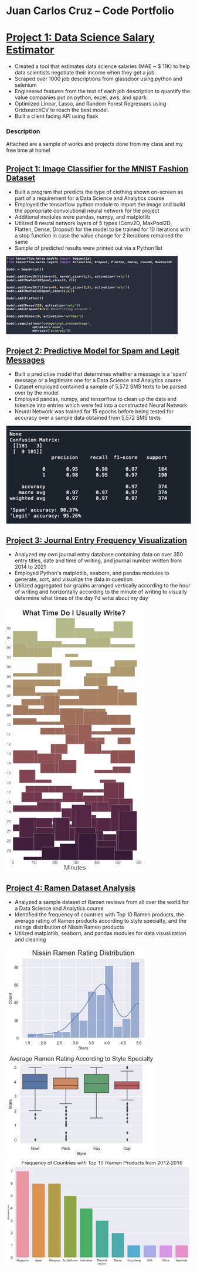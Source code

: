 # Juan Carlos Cruz – Code Portfolio

# [Project 1: Data Science Salary Estimator](https://github.com/PlayingNumbers/ds_salary_proj) 
* Created a tool that estimates data science salaries (MAE ~ $ 11K) to help data scientists negotiate their income when they get a job.
* Scraped over 1000 job descriptions from glassdoor using python and selenium
* Engineered features from the text of each job description to quantify the value companies put on python, excel, aws, and spark. 
* Optimized Linear, Lasso, and Random Forest Regressors using GridsearchCV to reach the best model. 
* Built a client facing API using flask 

### Description
Attached are a sample of works and projects done from my class and my free time at home!

## [Project 1: Image Classifier for the MNIST Fashion Dataset](https://github.com/jmcruz14/jay-cruz-code-folio-2022/tree/main/PROJECT-1)
* Built a program that predicts the type of clothing shown on-screen as part of a requirement for a Data Science and Analytics course
* Employed the tensorflow python module to import the image and build the appropriate convolutional neural network for the project
* Additional modules were pandas, numpy, and matplotlib
* Utilized 8 neural network layers of 5 types (Conv2D, MaxPool2D, Flatten, Dense, Dropout) for the model to be trained for 10 iterations with a stop function in case the value change for 2 iterations remained the same
* Sample of predicted results were printed out via a Python list

![](/PROJECT-1/image-classifier-code-snippet.png)

## [Project 2: Predictive Model for Spam and Legit Messages](https://github.com/jmcruz14/jay-cruz-code-folio-2022/tree/main/PROJECT-2)
* Built a predictive model that determines whether a message is a 'spam' message or a legitimate one for a Data Science and Analytics course
* Dataset employed contained a sample of 5,572 SMS texts to be parsed over by the model
* Employed pandas, numpy, and tensorflow to clean up the data and tokenize into entries which were fed into a constructed Neural Network
* Neural Network was trained for 15 epochs before being tested for accuracy over a sample data obtained from 5,572 SMS texts

![](/PROJECT-2/spam-legit-confusionmatrix.png)

## [Project 3: Journal Entry Frequency Visualization](https://github.com/jmcruz14/jay-cruz-code-folio-2022/tree/main/PROJECT-3)
* Analyzed my own journal entry database containing data on over 350 entry titles, date and time of writing, and journal number written from 2014 to 2021
* Employed Python's matplotlib, seaborn, and pandas modules to generate, sort, and visualize the data in question
* Utilized aggregated bar graphs arranged vertically according to the hour of writing and horizontally according to the minute of writing to visually determine what times of the day I'd write about my day

![](/PROJECT-3/journalfreq_graph-smaller.png)

## [Project 4: Ramen Dataset Analysis](https://github.com/jmcruz14/jay-cruz-code-folio-2022/tree/main/PROJECT-4)
* Analyzed a sample dataset of Ramen reviews from all over the world for a Data Science and Analytics course
* Identified the frequency of countries with Top 10 Ramen products, the average rating of Ramen products according to style specialty, and the ratings distribution of Nissin Ramen products
* Utilized matplotlib, seaborn, and pandas modules for data visualization and cleaning

![](/PROJECT-4/ramen_rating_nissin-dist.png)
![](/PROJECT-4/ramen_rating_style.png)
![](/PROJECT-4/ramen_rating_top-10.png)

